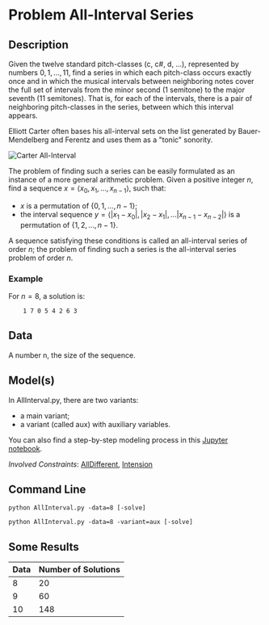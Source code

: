 # Problem All-Interval Series 

## Description 

Given the twelve standard pitch-classes (c, c\#, d, $\dots$), represented by numbers $0,1,\dots,11$, find a series in which each pitch-class occurs exactly once and in which the musical intervals between neighboring notes cover the full set of intervals from the minor second (1 semitone) to the major seventh (11 semitones).
That is, for each of the intervals, there is a pair of neighboring pitch-classes in the series, between which this interval appears.

Elliott Carter often bases his all-interval sets on the list generated by Bauer-Mendelberg and Ferentz and uses them as a "tonic" sonority.


![Carter All-Interval](https://pycsp.org/assets/notebooks/figures/Carter_all-interval_sets.png)


The problem of finding such a series can be easily formulated as an instance of a more general arithmetic problem.
Given a positive integer $n$, find a sequence $x = \langle x_0, x_1, \dots, x_{n-1} \rangle$, such that:
- $x$ is a permutation of $\{0,1,...,n-1\}$;
- the interval sequence <span>$y = \langle |x_1-x_0|, |x_2-x_1|, ... |x_{n-1}-x_{n-2}| \rangle$</span> is a permutation of $\{1,2,...,n-1\}$.

A sequence satisfying these conditions is called an all-interval series of order $n$; the problem of finding such a series is the all-interval series problem of order $n$.



### Example

For $n=8$, a solution is:
```
    1 7 0 5 4 2 6 3
```


## Data 
A number n, the size of the sequence.

## Model(s) 

In AllInterval.py, there are two variants:
 
 - a main variant;
 - a variant  (called aux) with auxiliary variables.

You can also find a step-by-step modeling process in this [Jupyter notebook](http://pycsp.org/documentation/models/CSP/AllInterval/).

*Involved Constraints*: [AllDifferent](http://pycsp.org//documentation/constraints/AllDifferent/), [Intension](http://pycsp.org//documentation/constraints/Intension/)



## Command Line

```shell
python AllInterval.py -data=8 [-solve]

python AllInterval.py -data=8 -variant=aux [-solve]
```

## Some Results

| Data | Number of Solutions 
| ---  | ---          
| 8    | 20
| 9    | 60
| 10   | 148

